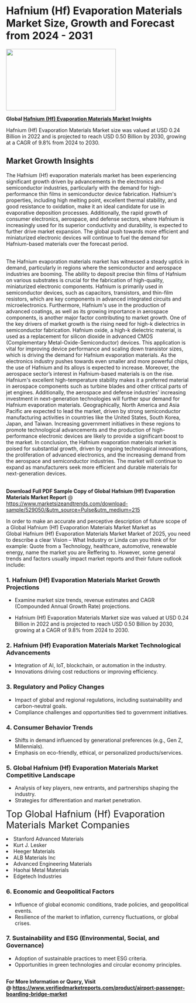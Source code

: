 <H1>Hafnium (Hf) Evaporation Materials Market Size, Growth and Forecast from 2024 - 2031</H1><img class="aligncenter size-medium wp-image-584254" src="https://thirdeyenews.in/wp-content/uploads/2024/09/Global-Market-Research-300x168.jpeg" alt="" width="300" height="168" /><p><strong>Global&nbsp;<a href="https://www.marketsizeandtrends.com/download-sample/529050/&amp;utm_source=Pulse&amp;utm_medium=215">Hafnium (Hf) Evaporation Materials Market</a> Insights</strong></p><p>Hafnium (Hf) Evaporation Materials Market size was valued at USD 0.24 Billion in 2022 and is projected to reach USD 0.50 Billion by 2030, growing at a CAGR of 9.8% from 2024 to 2030.</p><p><h2>Market Growth Insights</h2> <p>The Hafnium (Hf) evaporation materials market has been experiencing significant growth driven by advancements in the electronics and semiconductor industries, particularly with the demand for high-performance thin films in semiconductor device fabrication. Hafnium's properties, including high melting point, excellent thermal stability, and good resistance to oxidation, make it an ideal candidate for use in evaporative deposition processes. Additionally, the rapid growth of consumer electronics, aerospace, and defense sectors, where Hafnium is increasingly used for its superior conductivity and durability, is expected to further drive market expansion. The global push towards more efficient and miniaturized electronic devices will continue to fuel the demand for Hafnium-based materials over the forecast period. <br><br> </p> <p>The Hafnium evaporation materials market has witnessed a steady uptick in demand, particularly in regions where the semiconductor and aerospace industries are booming. The ability to deposit precise thin films of Hafnium on various substrates is crucial for the fabrication of high-quality, miniaturized electronic components. Hafnium is primarily used in semiconductor devices, such as capacitors, transistors, and thin-film resistors, which are key components in advanced integrated circuits and microelectronics. Furthermore, Hafnium's use in the production of advanced coatings, as well as its growing importance in aerospace components, is another major factor contributing to market growth. One of the key drivers of market growth is the rising need for high-k dielectrics in semiconductor fabrication. Hafnium oxide, a high-k dielectric material, is used as a replacement for silicon dioxide in advanced CMOS (Complementary Metal-Oxide-Semiconductor) devices. This application is vital for improving device performance and scaling down transistor sizes, which is driving the demand for Hafnium evaporation materials. As the electronics industry pushes towards even smaller and more powerful chips, the use of Hafnium and its alloys is expected to increase. Moreover, the aerospace sector’s interest in Hafnium-based materials is on the rise. Hafnium's excellent high-temperature stability makes it a preferred material in aerospace components such as turbine blades and other critical parts of jet engines. Additionally, the aerospace and defense industries' increasing investment in next-generation technologies will further spur demand for Hafnium evaporation materials. Geographically, North America and Asia Pacific are expected to lead the market, driven by strong semiconductor manufacturing activities in countries like the United States, South Korea, Japan, and Taiwan. Increasing government initiatives in these regions to promote technological advancements and the production of high-performance electronic devices are likely to provide a significant boost to the market. In conclusion, the Hafnium evaporation materials market is poised for substantial growth, driven by ongoing technological innovations, the proliferation of advanced electronics, and the increasing demand from the aerospace and semiconductor industries. The market will continue to expand as manufacturers seek more efficient and durable materials for next-generation devices. <br><br> </p><p><span class=""><strong>Download Full PDF Sample Copy of Global Hafnium (Hf) Evaporation Materials Market Report</strong> @ <a href="https://www.marketsizeandtrends.com/download-sample/529050/&amp;utm_source=Pulse&amp;utm_medium=215" target="_blank">https://www.marketsizeandtrends.com/download-sample/529050/&amp;utm_source=Pulse&amp;utm_medium=215</a></span></p><p>In order to make an accurate and perceptive description of future scope of a Global&nbsp;Hafnium (Hf) Evaporation Materials Market Market as Global&nbsp;Hafnium (Hf) Evaporation Materials Market Market of 2025, you need to describe a clear Vision &ndash; What Industry or Linda can you think of for example: Quote from a Technology, healthcare, automotive, renewable energy, name the market you are Reffering to. However, some general trends and factors usually impact market reports and their future outlook include:</p><h3>1.&nbsp;<strong>Hafnium (Hf) Evaporation Materials Market Growth Projections</strong></h3><ul><li>Examine market size trends, revenue estimates and CAGR (Compounded Annual Growth Rate) projections.</li><li><p>Hafnium (Hf) Evaporation Materials Market size was valued at USD 0.24 Billion in 2022 and is projected to reach USD 0.50 Billion by 2030, growing at a CAGR of 9.8% from 2024 to 2030.</p></li></ul><h3>2.&nbsp;<strong>Hafnium (Hf) Evaporation Materials Market Technological Advancements</strong></h3><ul><li>Integration of AI, IoT, blockchain, or automation in the industry.</li><li>Innovations driving cost reductions or improving efficiency.</li></ul><h3>3.&nbsp;<strong>Regulatory and Policy Changes</strong></h3><ul><li>Impact of global and regional regulations, including sustainability and carbon-neutral goals.</li><li>Compliance challenges and opportunities tied to government initiatives.</li></ul><h3>4.&nbsp;<strong>Consumer Behavior Trends</strong></h3><ul><li>Shifts in demand influenced by generational preferences (e.g., Gen Z, Millennials).</li><li>Emphasis on eco-friendly, ethical, or personalized products/services.</li></ul><h3>5.&nbsp;<strong>Global Hafnium (Hf) Evaporation Materials Market Competitive Landscape</strong></h3><ul><li>Analysis of key players, new entrants, and partnerships shaping the industry.</li><li>Strategies for differentiation and market penetration.</li></ul><p data-pm-slice="1 1 []"><span style="color: inherit; font-family: inherit; font-size: 25px;">Top Global Hafnium (Hf) Evaporation Materials Market Companies</span></p><div class="" data-test-id=""><p><li>Stanford Advanced Materials</li><li> Kurt J. Lesker</li><li> Heeger Materials</li><li> ALB Materials Inc</li><li> Advanced Engineering Materials</li><li> Haohai Metal Materials</li><li> Edgetech Industries</li></p></div><h3>6.&nbsp;<strong>Economic and Geopolitical Factors</strong></h3><ul><li>Influence of global economic conditions, trade policies, and geopolitical events.</li><li>Resilience of the market to inflation, currency fluctuations, or global crises.</li></ul><h3>7.&nbsp;<strong>Sustainability and ESG (Environmental, Social, and Governance)</strong></h3><ul><li>Adoption of sustainable practices to meet ESG criteria.</li><li>Opportunities in green technologies and circular economy principles.</li></ul><h2><strong style="font-size: 14px;">For More Information or Query, Visit @&nbsp;</strong><a style="background-color: #ffffff; font-size: 14px;" href="https://www.marketsizeandtrends.com/report/hafnium-hf-evaporation-materials-market/" target="_blank">https://www.verifiedmarketreports.com/product/airport-passenger-boarding-bridge-market</a></h2>
